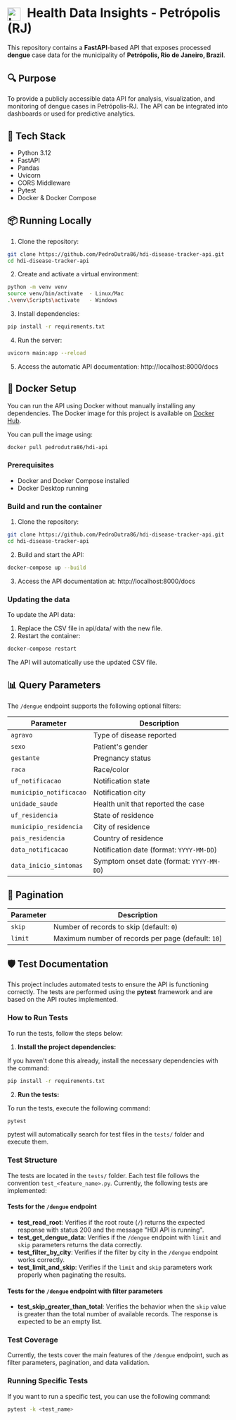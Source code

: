# <img src="https://i.imgur.com/gl5r9LJ.png" alt="Logo" width="30" style="margin-right: 8px; vertical-align: middle;"/> Health Data Insights - Petrópolis (RJ)

This repository contains a **FastAPI**-based API that exposes processed **dengue** case data for the municipality of **Petrópolis, Rio de Janeiro, Brazil**.

## 🔍 Purpose

To provide a publicly accessible data API for analysis, visualization, and monitoring of dengue cases in Petrópolis-RJ. The API can be integrated into dashboards or used for predictive analytics.

## 🚀 Tech Stack

- Python 3.12
- FastAPI
- Pandas
- Uvicorn
- CORS Middleware
- Pytest
- Docker & Docker Compose

## 📦 Running Locally

1. Clone the repository:
  ```bash
  git clone https://github.com/PedroDutra86/hdi-disease-tracker-api.git
  cd hdi-disease-tracker-api
  ```

2. Create and activate a virtual environment:
  ```bash
  python -m venv venv
  source venv/bin/activate  - Linux/Mac
  .\venv\Scripts\activate   - Windows
  ```

3. Install dependencies:
  ```bash
  pip install -r requirements.txt
  ```

4. Run the server:
  ```bash
  uvicorn main:app --reload
  ```

5. Access the automatic API documentation:
  http://localhost:8000/docs

## 🐳 Docker Setup

You can run the API using Docker without manually installing any dependencies.
The Docker image for this project is available on [Docker Hub](https://hub.docker.com/repository/docker/pedrodutra86/hdi-api/general).

You can pull the image using:
  ```bash
  docker pull pedrodutra86/hdi-api
  ```

### Prerequisites

- Docker and Docker Compose installed
- Docker Desktop running

### Build and run the container

1. Clone the repository:
  ```bash
  git clone https://github.com/PedroDutra86/hdi-disease-tracker-api.git
  cd hdi-disease-tracker-api
  ```

2. Build and start the API:
  ```bash
  docker-compose up --build
  ```

3. Access the API documentation at: http://localhost:8000/docs

### Updating the data

To update the API data:

1. Replace the CSV file in api/data/ with the new file.
2. Restart the container:
  ```bash
  docker-compose restart
  ```

The API will automatically use the updated CSV file.

## 📊 Query Parameters

The `/dengue` endpoint supports the following optional filters:

| Parameter               | Description                                      |
|-------------------------|--------------------------------------------------|
| `agravo`                | Type of disease reported                         |
| `sexo`                  | Patient's gender                                 |
| `gestante`              | Pregnancy status                                 |
| `raca`                  | Race/color                                       |
| `uf_notificacao`        | Notification state                               |
| `municipio_notificacao` | Notification city                                |
| `unidade_saude`         | Health unit that reported the case               |
| `uf_residencia`         | State of residence                               |
| `municipio_residencia`  | City of residence                                |
| `pais_residencia`       | Country of residence                             |
| `data_notificacao`      | Notification date (format: `YYYY-MM-DD`)        |
| `data_inicio_sintomas`  | Symptom onset date (format: `YYYY-MM-DD`)       |

## 📌 Pagination

| Parameter | Description                                  |
|-----------|----------------------------------------------|
| `skip`    | Number of records to skip (default: `0`)     |
| `limit`   | Maximum number of records per page (default: `10`) |

## 🛡️ Test Documentation

This project includes automated tests to ensure the API is functioning correctly. The tests are performed using the **pytest** framework and are based on the API routes implemented.

### How to Run Tests

To run the tests, follow the steps below:

1. **Install the project dependencies:**

  If you haven't done this already, install the necessary dependencies with the command:

  ```bash
  pip install -r requirements.txt
  ```

2. **Run the tests:**

  To run the tests, execute the following command:

  ```bash
  pytest
  ```

  pytest will automatically search for test files in the `tests/` folder and execute them.

### Test Structure

The tests are located in the `tests/` folder. Each test file follows the convention `test_<feature_name>.py`. Currently, the following tests are implemented:

#### Tests for the `/dengue` endpoint

- **test_read_root**: Verifies if the root route (`/`) returns the expected response with status 200 and the message "HDI API is running".
- **test_get_dengue_data**: Verifies if the `/dengue` endpoint with `limit` and `skip` parameters returns the data correctly.
- **test_filter_by_city**: Verifies if the filter by city in the `/dengue` endpoint works correctly.
- **test_limit_and_skip**: Verifies if the `limit` and `skip` parameters work properly when paginating the results.

#### Tests for the `/dengue` endpoint with filter parameters

- **test_skip_greater_than_total**: Verifies the behavior when the `skip` value is greater than the total number of available records. The response is expected to be an empty list.
  
### Test Coverage

Currently, the tests cover the main features of the `/dengue` endpoint, such as filter parameters, pagination, and data validation.

### Running Specific Tests

If you want to run a specific test, you can use the following command:

  ```bash
  pytest -k <test_name>
  ```